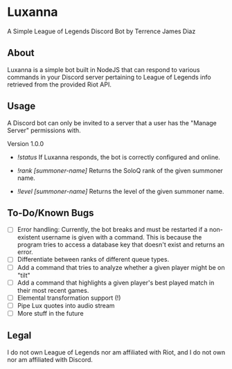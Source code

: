# Luxanna

A Simple League of Legends Discord Bot
by Terrence James Diaz

## About

Luxanna is a simple bot built in NodeJS that can respond to various commands 
in your Discord server pertaining to League of Legends info retrieved from the
provided Riot API.

## Usage

A Discord bot can only be invited to a server that a user has the "Manage Server"
permissions with. 

Version 1.0.0

- *!status*
If Luxanna responds, the bot is correctly configured and online.

- *!rank [summoner-name]*
Returns the SoloQ rank of the given summoner name.

- *!level [summoner-name]*
Returns the level of the given summoner name.

## To-Do/Known Bugs

- [ ] Error handling: Currently, the bot breaks and must be restarted if a non-existent
username is given with a command. This is because the program tries to access a database
key that doesn't exist and returns an error. 
- [ ] Differentiate between ranks of different queue types.
- [ ] Add a command that tries to analyze whether a given player might be on "tilt"
- [ ] Add a command that highlights a given player's best played match in their most recent games.
- [ ] Elemental transformation support (!)
- [ ] Pipe Lux quotes into audio stream
- [ ] More stuff in the future

## Legal

I do not own League of Legends nor am affiliated with Riot, and I do not own nor am affiliated with Discord. 
